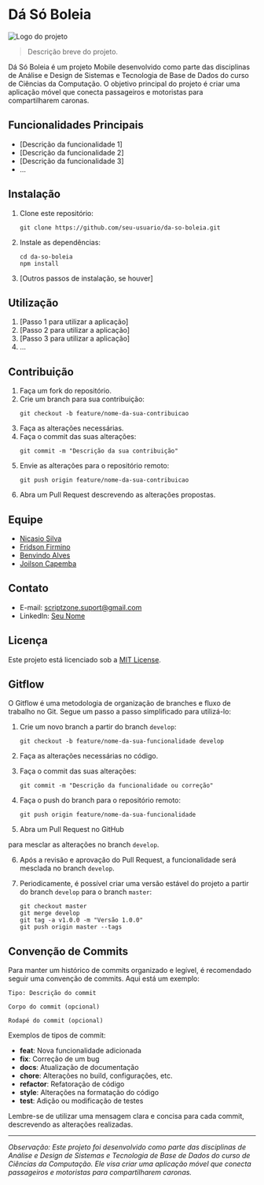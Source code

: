 # Dá Só Boleia

![Logo do projeto](link_para_logo_do_projeto)

> Descrição breve do projeto.

Dá Só Boleia é um projeto Mobile desenvolvido como parte das disciplinas de Análise e Design de Sistemas e Tecnologia de Base de Dados do curso de Ciências da Computação. O objetivo principal do projeto é criar uma aplicação móvel que conecta passageiros e motoristas para compartilharem caronas.

## Funcionalidades Principais

- [Descrição da funcionalidade 1]
- [Descrição da funcionalidade 2]
- [Descrição da funcionalidade 3]
- ...

## Instalação

1. Clone este repositório:

   ```shell
   git clone https://github.com/seu-usuario/da-so-boleia.git
   ```

2. Instale as dependências:

   ```shell
   cd da-so-boleia
   npm install
   ```

3. [Outros passos de instalação, se houver]

## Utilização

1. [Passo 1 para utilizar a aplicação]
2. [Passo 2 para utilizar a aplicação]
3. [Passo 3 para utilizar a aplicação]
4. ...

## Contribuição

1. Faça um fork do repositório.
2. Crie um branch para sua contribuição:
   ```shell
   git checkout -b feature/nome-da-sua-contribuicao
   ```
3. Faça as alterações necessárias.
4. Faça o commit das suas alterações:
   ```shell
   git commit -m "Descrição da sua contribuição"
   ```
5. Envie as alterações para o repositório remoto:
   ```shell
   git push origin feature/nome-da-sua-contribuicao
   ```
6. Abra um Pull Request descrevendo as alterações propostas.

## Equipe

- [Nicasio Silva](https://github.com/Nicasiomarques)
- [Fridson Firmino](https://github.com/FridsonFirmino)
- [Benvindo Alves](https://github.com/AlvesBenvindo)
- [Joilson Capemba](https://github.com/JoilsonCapemba)

## Contato

- E-mail: scriptzone.suport@gmail.com
- LinkedIn: [Seu Nome](https://www.linkedin.com/in/seu-nome/)

## Licença

Este projeto está licenciado sob a [MIT License](LICENSE).

## Gitflow

O Gitflow é uma metodologia de organização de branches e fluxo de trabalho no Git. Segue um passo a passo simplificado para utilizá-lo:

1. Crie um novo branch a partir do branch `develop`:
   ```shell
   git checkout -b feature/nome-da-sua-funcionalidade develop
   ```

2. Faça as alterações necessárias no código.

3. Faça o commit das suas alterações:
   ```shell
   git commit -m "Descrição da funcionalidade ou correção"
   ```

4. Faça o push do branch para o repositório remoto:
   ```shell
   git push origin feature/nome-da-sua-funcionalidade
   ```

5. Abra um Pull Request no GitHub

 para mesclar as alterações no branch `develop`.

6. Após a revisão e aprovação do Pull Request, a funcionalidade será mesclada no branch `develop`.

7. Periodicamente, é possível criar uma versão estável do projeto a partir do branch `develop` para o branch `master`:
   ```shell
   git checkout master
   git merge develop
   git tag -a v1.0.0 -m "Versão 1.0.0"
   git push origin master --tags
   ```

## Convenção de Commits

Para manter um histórico de commits organizado e legível, é recomendado seguir uma convenção de commits. Aqui está um exemplo:

```
Tipo: Descrição do commit

Corpo do commit (opcional)

Rodapé do commit (opcional)
```

Exemplos de tipos de commit:

- **feat**: Nova funcionalidade adicionada
- **fix**: Correção de um bug
- **docs**: Atualização de documentação
- **chore**: Alterações no build, configurações, etc.
- **refactor**: Refatoração de código
- **style**: Alterações na formatação do código
- **test**: Adição ou modificação de testes

Lembre-se de utilizar uma mensagem clara e concisa para cada commit, descrevendo as alterações realizadas.

---

*Observação: Este projeto foi desenvolvido como parte das disciplinas de Análise e Design de Sistemas e Tecnologia de Base de Dados do curso de Ciências da Computação. Ele visa criar uma aplicação móvel que conecta passageiros e motoristas para compartilharem caronas.*
